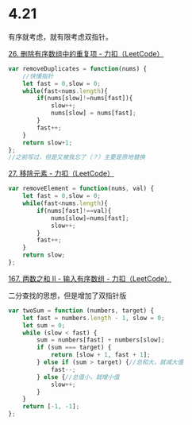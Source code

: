 # 4.21

有序就考虑，就有限考虑双指针。

[26. 删除有序数组中的重复项 - 力扣（LeetCode）](https://leetcode.cn/problems/remove-duplicates-from-sorted-array/description/)

```javascript
var removeDuplicates = function(nums) {
    //快慢指针
    let fast = 0,slow = 0;
    while(fast<nums.length){
        if(nums[slow]!=nums[fast]){
            slow++;
            nums[slow] = nums[fast];
        }
        fast++;
    }
    return slow+1;
};
//之前写过，但是又被我忘了（？）主要是原地替换
```

[27. 移除元素 - 力扣（LeetCode）](https://leetcode.cn/problems/remove-element/description/)

```javascript
var removeElement = function(nums, val) {
    let fast = 0,slow = 0;
    while(fast<nums.length){
        if(nums[fast]!==val){
            nums[slow]=nums[fast];
            slow++;
        }
        fast++;
    }
    return slow;
};
```

[167. 两数之和 II - 输入有序数组 - 力扣（LeetCode）](https://leetcode.cn/problems/two-sum-ii-input-array-is-sorted/description/)

二分查找的思想，但是增加了双指针版

```javascript
var twoSum = function (numbers, target) {
    let fast = numbers.length - 1, slow = 0;
    let sum = 0;
    while (slow < fast) {
        sum = numbers[fast] + numbers[slow];
        if (sum === target) {
            return [slow + 1, fast + 1];
        } else if (sum > target) {//总和大，就减大值
            fast--;
        } else {//总值小，就增小值    
            slow++;
        }
    }
    return [-1, -1];
};
```